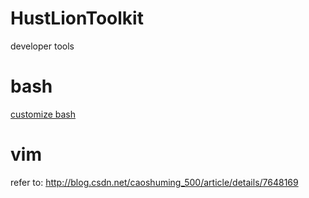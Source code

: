 # HustLionToolkit
developer tools


# bash
[customize bash](http://bashrcgenerator.com/)

# vim
refer to: http://blog.csdn.net/caoshuming_500/article/details/7648169
